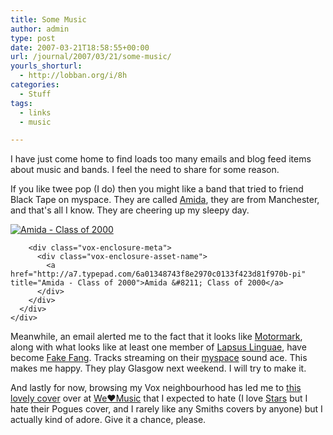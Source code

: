 ```yaml
---
title: Some Music
author: admin
type: post
date: 2007-03-21T18:58:55+00:00
url: /journal/2007/03/21/some-music/
yourls_shorturl:
  - http://lobban.org/i/8h
categories:
  - Stuff
tags:
  - links
  - music

---
```

I have just come home to find loads too many emails and blog feed items about music and bands. I feel the need to share for some reason. 

If you like twee pop (I do) then you might like a band that tried to friend Black Tape on myspace. They are called <span class="nametext"><a href="http://www.myspace.com/amidaband">Amida</a>, they are from Manchester, and that's all </span>I know. They are cheering up my sleepy day.

<div class="vox-enclosure vox-enclosure-center vox-enclosure-small vox-audio-enclosure">
  <div class="vox-enclosure-inner">
    <div class="vox-enclosure-list">
      <div class="vox-enclosure-item vox-audio-asset vox-last">
        <div class="vox-enclosure-image">
          <a href="http://a7.typepad.com/6a01348743f8e2970c0133f423d81f970b-pi" title="Click to play “Amida - Class of 2000”"><span class="vox-asset-overlay"></span><img alt="Amida - Class of 2000" class="asset asset-image at-xid-6a01348743f8e2970c0133f423d81f970b" src="http://a7.typepad.com/6a01348743f8e2970c0133f423d81f970b-120pi" /></a>
        </div>
        
        <div class="vox-enclosure-meta">
          <div class="vox-enclosure-asset-name">
            <a href="http://a7.typepad.com/6a01348743f8e2970c0133f423d81f970b-pi" title="Amida - Class of 2000">Amida &#8211; Class of 2000</a>
          </div>
        </div>
      </div>
    </div>
  </div>
</div>



<div>
  Meanwhile, an email alerted me to the fact that it looks like <a href="http://en.wikipedia.org/wiki/Motormark">Motormark</a>, along with what looks like at least one member of <a href="http://www.lapsuslinguae.co.uk/">Lapsus Linguae</a>, have become <a href="http://www.fakefang.com/">Fake Fang</a>. Tracks streaming on their <a href="http://www.myspace.com/fakefang">myspace</a> sound ace. This makes me happy. They play Glasgow next weekend. I will try to make it.</p> 
  
  <p>
    And lastly for now, browsing my Vox neighbourhood has led me to <a href="http://successlessness.vox.com/library/post/stars-this-charming-man.html">this lovely cover</a> over at <a class="enclosure-inline-user" href="http://weheartmusic.vox.com/">We♥Music</a> that I expected to hate (I love <a href="http://www.arts-crafts.ca/stars/">Stars</a> but I hate their Pogues cover, and I rarely like any Smiths covers by anyone) but I actually kind of adore. Give it a chance, please.</div>
  </p>